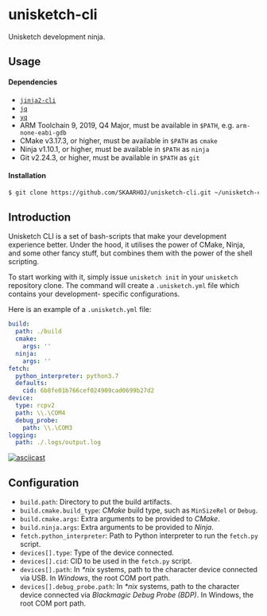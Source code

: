 # unisketch-cli

Unisketch development ninja.

## Usage

#### Dependencies

- [`jinja2-cli`](https://github.com/mattrobenolt/jinja2-cli)
- [`jq`](https://stedolan.github.io/jq/)
- [`yq`](https://github.com/mikefarah/yq)
- ARM Toolchain 9, 2019, Q4 Major, must be available in `$PATH`, e.g. `arm-none-eabi-gdb`
- CMake v3.17.3, or higher, must be available in `$PATH` as `cmake`
- Ninja v1.10.1, or higher, must be available in `$PATH` as `ninja`
- Git v2.24.3, or higher, must be available in `$PATH` as `git`

#### Installation

```sh
$ git clone https://github.com/SKAARHOJ/unisketch-cli.git ~/unisketch-cli && sh ~/unisketch-cli/tools/install.sh
```

## Introduction

Unisketch CLI is a set of bash-scripts that make your development experience better.
Under the hood, it utilises the power of CMake, Ninja, and some other fancy stuff,
but combines them with the power of the shell scripting.

To start working with it, simply issue `unisketch init` in your `unisketch` repository
clone. The command will create a `.unisketch.yml` file which contains your development-
specific configurations.

Here is an example of a `.unisketch.yml` file:

```yml
build:
  path: ./build
  cmake:
    args: ''
  ninja:
    args: ''
fetch:
  python_interpreter: python3.7
  defaults: 
    cid: 6b8fe01b766cef024909cad0699b27d2
device:
  type: rcpv2
  path: \\.\COM4
  debug_probe:
    path: \\.\COM3
logging:
  path: ./.logs/output.log
```

[![asciicast](https://asciinema.org/a/ZQbl4kze91YdZr6moz26In3vE.svg)](https://asciinema.org/a/ZQbl4kze91YdZr6moz26In3vE?speed=3&cols=120&rows=30&loop=true&autoplay=true&t=3)

## Configuration

- `build.path`: Directory to put the build artifacts.
- `build.cmake.build_type`: *CMake* build type, such as `MinSizeRel` or `Debug`.
- `build.cmake.args`: Extra arguments to be provided to *CMake*.
- `build.ninja.args`: Extra arguments to be provided to *Ninja*.
- `fetch.python_interpreter`: Path to Python interpreter to run the `fetch.py` script.
- `devices[].type`: Type of the device connected.
- `devices[].cid`: CID to be used in the `fetch.py` script.
- `devices[].path`: In *\*nix* systems, path to the character device connected via USB. In *Windows*, the root COM port path.
- `devices[].debug_probe.path`: In *\*nix* systems, path to the character device connected via *Blackmagic Debug Probe (BDP)*. In Windows, the root COM port path.
